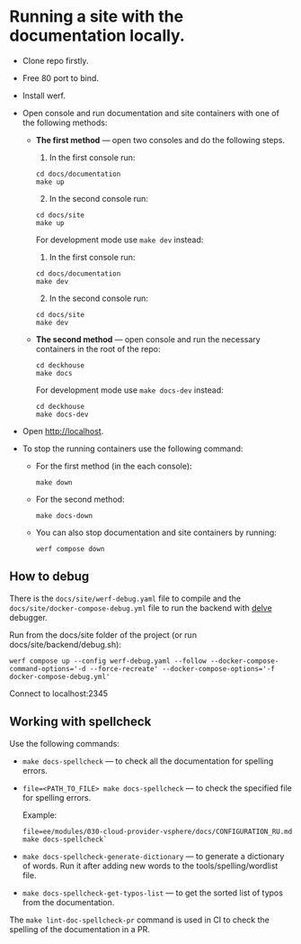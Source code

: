 # Running a site with the documentation locally.

- Clone repo firstly.

- Free 80 port to bind.

- Install werf.

- Open console and run documentation and site containers with one of the following methods:

  - **The first method** — open two consoles and do the following steps.

    1. In the first console run:
		
      ```shell
    cd docs/documentation
    make up 
      ```

    2. In the second console run:

      ```shell
    cd docs/site
    make up 
      ```
	
	For development mode use `make dev` instead:
	
    1. In the first console run:
  
	  ```shell
    cd docs/documentation
    make dev
    ```
	
    2. In the second console run:
	
	  ```shell
    cd docs/site
    make dev
    ```
	
  - **The second method** — open console and run the necessary containers in the root of the repo:
   
      ```shell
    cd deckhouse
    make docs
      ```
	
    For development mode use `make docs-dev` instead:
	
	  ```shell
    cd deckhouse
    make docs-dev 
    ```
	
- Open <http://localhost>.

- To stop the running containers use the following command:
  - For the first method (in the each console):

      ```shell
    make down
      ```
  - For the second method:

      ```shell
    make docs-down
      ```
  - You can also stop documentation and site containers by running:

      ```shell
     werf compose down
      ```

## How to debug

There is the `docs/site/werf-debug.yaml` file to compile and the `docs/site/docker-compose-debug.yml` file to run the backend with [delve](https://github.com/go-delve/delve) debugger.

Run from the docs/site folder of the project (or run docs/site/backend/debug.sh):

```shell
werf compose up --config werf-debug.yaml --follow --docker-compose-command-options='-d --force-recreate' --docker-compose-options='-f docker-compose-debug.yml'
```

Connect to localhost:2345

## Working with spellcheck

Use the following commands:
- `make docs-spellcheck` — to check all the documentation for spelling errors.
- `file=<PATH_TO_FILE> make docs-spellcheck` — to check the specified file for spelling errors.

  Example:

  ```shell
  file=ee/modules/030-cloud-provider-vsphere/docs/CONFIGURATION_RU.md make docs-spellcheck`
  ```

- `make docs-spellcheck-generate-dictionary` — to generate a dictionary of words. Run it after adding new words to the tools/spelling/wordlist file.
- `make docs-spellcheck-get-typos-list` — to get the sorted list of typos from the documentation.

The `make lint-doc-spellcheck-pr` command is used in CI to check the spelling of the documentation in a PR.